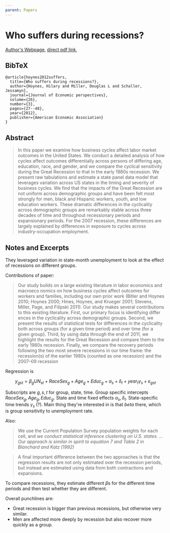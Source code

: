 ```yaml
---
parent: Papers
---
```


# Who suffers during recessions?

[Author's Webpage](https://www.hilaryhoynes.com/research),
[direct pdf link](https://static1.squarespace.com/static/5ecd75a3c406d1318b20454d/t/5f45c30b500be76b442dcaff/1598407436928/Hoynes-Miller-Schaller-JEP-2012.pdf),


## BibTeX
```
@article{hoynes2012suffers,
  title={Who suffers during recessions?},
  author={Hoynes, Hilary and Miller, Douglas L and Schaller, Jessamyn},
  journal={Journal of Economic perspectives},
  volume={26},
  number={3},
  pages={27--48},
  year={2012},
  publisher={American Economic Association}
}
```

## Abstract

> In this paper we examine how business cycles affect labor market outcomes in the United States. We conduct a detailed analysis of how cycles affect outcomes differentially across persons of differing age, education, race, and gender, and we compare the cyclical sensitivity during the Great Recession to that in the early 1980s recession. We present raw tabulations and estimate a state panel data model that leverages variation across US states in the timing and severity of business cycles. We find that the impacts of the Great Recession are not uniform across demographic groups and have been felt most strongly for men, black and Hispanic workers, youth, and low education workers. These dramatic differences in the cyclicality across demographic groups are remarkably stable across three decades of time and throughout recessionary periods and expansionary periods. For the 2007 recession, these differences are largely explained by differences in exposure to cycles across industry-occupation employment.

## Notes and Excerpts

They leveraged variation in state-month unemployment to look at the effect of recessions on different groups.

Contributions of paper:

>  Our study builds on a large existing literature in labor economics and macroeco
nomics on how business cycles affect outcomes for workers and families, including 
our own prior work (Bitler and Hoynes 2010; Hoynes 2000; Hines, Hoynes, and 
Krueger 2001; Stevens, Miller, Page, and Filipski 2011). Our study makes several 
contributions to this existing literature. First, our primary focus is identifying differ
ences in the cyclicality across demographic groups. Second, we present the results 
of statistical tests for differences in the cyclicality both across groups (for a given 
time period) and over time (for a given group). Third, by using data through the 
end of 2011, we highlight the results for the Great Recession and compare them to 
the early 1980s recession. Finally, we compare the recovery periods following the 
two most severe recessions in our time frame: the recession(s) of the earlier 1980s 
(counted as one recession) and the 2007–09 recession


Regression is 

$$
y_{gst} = \beta_g UN_{st} + RaceSex_g + Age_g + Educ_g + \alpha_s + \delta_t + year_t \gamma_s + \varepsilon_{gst}
$$

Subscripts are $g,s,t$ for group, state, time.
Group specific intercepts $RaceSex_g, Age_g, Educ_g$.
State and time fixed effects $\alpha_s, \delta_t$.
State-specific time trends $\gamma_s$ (?).
Main thing they're interested in is that $beta$ there, which is group sensitivity to unemployment rate.

Also: 
> We use the Current Population Survey population weights for each cell, and *we conduct statistical inference clustering on U.S. states. ... Our approach is similar in spirit to equation 7 and Table 2 in Blanchard and Katz (1992)*

>  A final important difference between the two approaches is that the 
regression results are not only estimated over the recession periods, but instead are 
estimated using data from both contractions and expansions.


To compare recessions, they estimate different $\beta$s for the different time periods and then test whether they are different.

Overall punchlines are:
- Great recession is bigger than previous recessions, but otherwise very similar.
- Men are affected more deeply by recession but also recover more quickly as a group.

